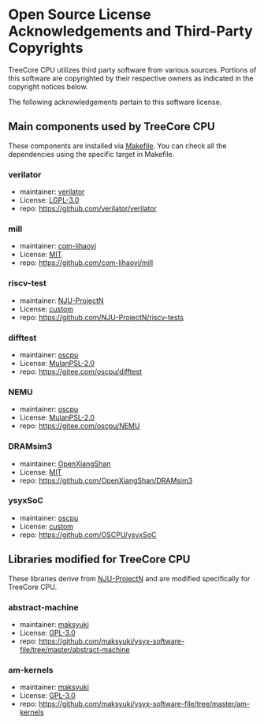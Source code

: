 # Open Source License Acknowledgements and Third-Party Copyrights

TreeCore CPU utilizes third party software from various sources. Portions of this software are copyrighted by their respective owners as indicated in the copyright notices below.

The following acknowledgements pertain to this software license.

## Main components used by TreeCore CPU
These components are installed via [Makefile](./rtl/Makefile). You can check all the dependencies using the specific target in Makefile.

###  verilator
* maintainer: [verilator](https://github.com/verilator)
* License: [LGPL-3.0](https://github.com/verilator/verilator/blob/master/LICENSE)
* repo: https://github.com/verilator/verilator

### mill
* maintainer: [com-lihaoyi](https://github.com/com-lihaoyi)
* License: [MIT](https://github.com/com-lihaoyi/mill/blob/main/LICENSE)
* repo: https://github.com/com-lihaoyi/mill

### riscv-test
* maintainer: [NJU-ProjectN](https://github.com/NJU-ProjectN)
* License: [custom](https://github.com/NJU-ProjectN/riscv-tests/blob/master/LICENSE)
* repo: https://github.com/NJU-ProjectN/riscv-tests

### difftest
* maintainer: [oscpu](https://gitee.com/oscpu)
* License: [MulanPSL-2.0](https://gitee.com/oscpu/difftest/blob/master/LICENSE)
* repo: https://gitee.com/oscpu/difftest

### NEMU
* maintainer: [oscpu](https://gitee.com/oscpu)
* License: [MulanPSL-2.0](https://gitee.com/oscpu/difftest/blob/master/LICENSE)
* repo: https://gitee.com/oscpu/NEMU

### DRAMsim3
* maintainer: [OpenXiangShan](https://github.com/OpenXiangShan)
* License: [MIT](https://github.com/OpenXiangShan/DRAMsim3/blob/co-simulation/LICENSE)
* repo: https://github.com/OpenXiangShan/DRAMsim3

### ysyxSoC
* maintainer: [oscpu](https://github.com/OSCPU)
* License: [custom](https://github.com/OSCPU/ysyxSoC/blob/master/LICENSE.Berkeley)
* repo: https://github.com/OSCPU/ysyxSoC

## Libraries modified for TreeCore CPU
These libraries derive from [NJU-ProjectN](https://github.com/NJU-ProjectN) and are modified specifically for TreeCore CPU.

### abstract-machine
* maintainer: [maksyuki](https://github.com/maksyuki)
* License: [GPL-3.0](https://github.com/maksyuki/ysyx-software-file/blob/master/LICENSE)
* repo: https://github.com/maksyuki/ysyx-software-file/tree/master/abstract-machine

### am-kernels
* maintainer: [maksyuki](https://github.com/maksyuki)
* License: [GPL-3.0](https://github.com/maksyuki/ysyx-software-file/blob/master/LICENSE)
* repo: https://github.com/maksyuki/ysyx-software-file/tree/master/am-kernels